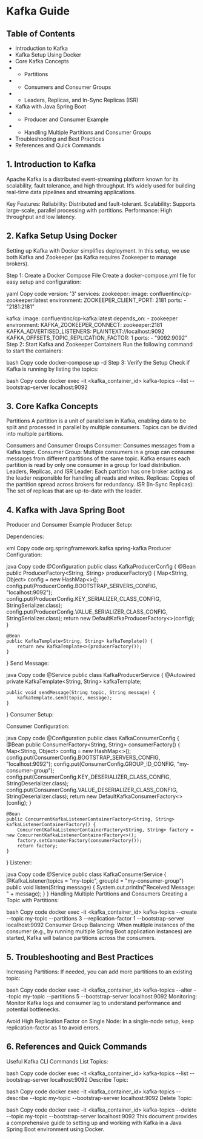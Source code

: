 # Kafka Guide
## Table of Contents
- Introduction to Kafka
- Kafka Setup Using Docker
- Core Kafka Concepts
- - Partitions
- - Consumers and Consumer Groups
- - Leaders, Replicas, and In-Sync Replicas (ISR)
- Kafka with Java Spring Boot
- - Producer and Consumer Example
- - Handling Multiple Partitions and Consumer Groups
- Troubleshooting and Best Practices
- References and Quick Commands

## 1. Introduction to Kafka
Apache Kafka is a distributed event-streaming platform known for its scalability, fault tolerance, and high throughput. It’s widely used for building real-time data pipelines and streaming applications.

Key Features:
Reliability: Distributed and fault-tolerant.
Scalability: Supports large-scale, parallel processing with partitions.
Performance: High throughput and low latency.
## 2. Kafka Setup Using Docker
Setting up Kafka with Docker simplifies deployment. In this setup, we use both Kafka and Zookeeper (as Kafka requires Zookeeper to manage brokers).

Step 1: Create a Docker Compose File
Create a docker-compose.yml file for easy setup and configuration:

yaml
Copy code
version: '3'
services:
  zookeeper:
    image: confluentinc/cp-zookeeper:latest
    environment:
      ZOOKEEPER_CLIENT_PORT: 2181
    ports:
      - "2181:2181"

  kafka:
    image: confluentinc/cp-kafka:latest
    depends_on:
      - zookeeper
    environment:
      KAFKA_ZOOKEEPER_CONNECT: zookeeper:2181
      KAFKA_ADVERTISED_LISTENERS: PLAINTEXT://localhost:9092
      KAFKA_OFFSETS_TOPIC_REPLICATION_FACTOR: 1
    ports:
      - "9092:9092"
Step 2: Start Kafka and Zookeeper Containers
Run the following command to start the containers:

bash
Copy code
docker-compose up -d
Step 3: Verify the Setup
Check if Kafka is running by listing the topics:

bash
Copy code
docker exec -it <kafka_container_id> kafka-topics --list --bootstrap-server localhost:9092
## 3. Core Kafka Concepts
Partitions
A partition is a unit of parallelism in Kafka, enabling data to be split and processed in parallel by multiple consumers. Topics can be divided into multiple partitions.

Consumers and Consumer Groups
Consumer: Consumes messages from a Kafka topic.
Consumer Group: Multiple consumers in a group can consume messages from different partitions of the same topic. Kafka ensures each partition is read by only one consumer in a group for load distribution.
Leaders, Replicas, and ISR
Leader: Each partition has one broker acting as the leader responsible for handling all reads and writes.
Replicas: Copies of the partition spread across brokers for redundancy.
ISR (In-Sync Replicas): The set of replicas that are up-to-date with the leader.
## 4. Kafka with Java Spring Boot
Producer and Consumer Example
Producer Setup:

Dependencies:

xml
Copy code
<dependency>
    <groupId>org.springframework.kafka</groupId>
    <artifactId>spring-kafka</artifactId>
</dependency>
Producer Configuration:

java
Copy code
@Configuration
public class KafkaProducerConfig {
    @Bean
    public ProducerFactory<String, String> producerFactory() {
        Map<String, Object> config = new HashMap<>();
        config.put(ProducerConfig.BOOTSTRAP_SERVERS_CONFIG, "localhost:9092");
        config.put(ProducerConfig.KEY_SERIALIZER_CLASS_CONFIG, StringSerializer.class);
        config.put(ProducerConfig.VALUE_SERIALIZER_CLASS_CONFIG, StringSerializer.class);
        return new DefaultKafkaProducerFactory<>(config);
    }

    @Bean
    public KafkaTemplate<String, String> kafkaTemplate() {
        return new KafkaTemplate<>(producerFactory());
    }
}
Send Message:

java
Copy code
@Service
public class KafkaProducerService {
    @Autowired
    private KafkaTemplate<String, String> kafkaTemplate;

    public void sendMessage(String topic, String message) {
        kafkaTemplate.send(topic, message);
    }
}
Consumer Setup:

Consumer Configuration:

java
Copy code
@Configuration
public class KafkaConsumerConfig {
    @Bean
    public ConsumerFactory<String, String> consumerFactory() {
        Map<String, Object> config = new HashMap<>();
        config.put(ConsumerConfig.BOOTSTRAP_SERVERS_CONFIG, "localhost:9092");
        config.put(ConsumerConfig.GROUP_ID_CONFIG, "my-consumer-group");
        config.put(ConsumerConfig.KEY_DESERIALIZER_CLASS_CONFIG, StringDeserializer.class);
        config.put(ConsumerConfig.VALUE_DESERIALIZER_CLASS_CONFIG, StringDeserializer.class);
        return new DefaultKafkaConsumerFactory<>(config);
    }

    @Bean
    public ConcurrentKafkaListenerContainerFactory<String, String> kafkaListenerContainerFactory() {
        ConcurrentKafkaListenerContainerFactory<String, String> factory = new ConcurrentKafkaListenerContainerFactory<>();
        factory.setConsumerFactory(consumerFactory());
        return factory;
    }
}
Listener:

java
Copy code
@Service
public class KafkaConsumerService {
    @KafkaListener(topics = "my-topic", groupId = "my-consumer-group")
    public void listen(String message) {
        System.out.println("Received Message: " + message);
    }
}
Handling Multiple Partitions and Consumers
Creating a Topic with Partitions:

bash
Copy code
docker exec -it <kafka_container_id> kafka-topics --create --topic my-topic --partitions 3 --replication-factor 1 --bootstrap-server localhost:9092
Consumer Group Balancing: When multiple instances of the consumer (e.g., by running multiple Spring Boot application instances) are started, Kafka will balance partitions across the consumers.

## 5. Troubleshooting and Best Practices
Increasing Partitions: If needed, you can add more partitions to an existing topic:

bash
Copy code
docker exec -it <kafka_container_id> kafka-topics --alter --topic my-topic --partitions 5 --bootstrap-server localhost:9092
Monitoring: Monitor Kafka logs and consumer lag to understand performance and potential bottlenecks.

Avoid High Replication Factor on Single Node: In a single-node setup, keep replication-factor as 1 to avoid errors.

## 6. References and Quick Commands
Useful Kafka CLI Commands
List Topics:

bash
Copy code
docker exec -it <kafka_container_id> kafka-topics --list --bootstrap-server localhost:9092
Describe Topic:

bash
Copy code
docker exec -it <kafka_container_id> kafka-topics --describe --topic my-topic --bootstrap-server localhost:9092
Delete Topic:

bash
Copy code
docker exec -it <kafka_container_id> kafka-topics --delete --topic my-topic --bootstrap-server localhost:9092
This document provides a comprehensive guide to setting up and working with Kafka in a Java Spring Boot environment using Docker.